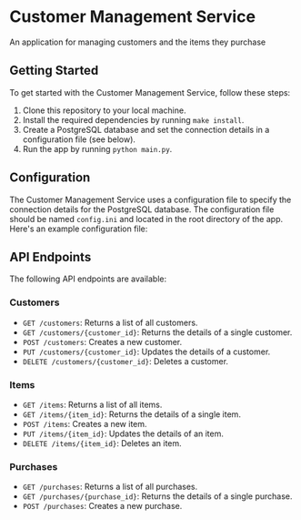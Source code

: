 # Customer Management Service

An application for managing customers and the items they purchase

## Getting Started

To get started with the Customer Management Service, follow these steps:

1. Clone this repository to your local machine.
2. Install the required dependencies by running `make install`.
3. Create a PostgreSQL database and set the connection details in a configuration file (see below).
4. Run the app by running `python main.py`.

## Configuration

The Customer Management Service uses a configuration file to specify the connection details for the PostgreSQL database. The configuration file should be named `config.ini` and located in the root directory of the app. Here's an example configuration file:

## API Endpoints

The following API endpoints are available:

### Customers

- `GET /customers`: Returns a list of all customers.
- `GET /customers/{customer_id}`: Returns the details of a single customer.
- `POST /customers`: Creates a new customer.
- `PUT /customers/{customer_id}`: Updates the details of a customer.
- `DELETE /customers/{customer_id}`: Deletes a customer.

### Items

- `GET /items`: Returns a list of all items.
- `GET /items/{item_id}`: Returns the details of a single item.
- `POST /items`: Creates a new item.
- `PUT /items/{item_id}`: Updates the details of an item.
- `DELETE /items/{item_id}`: Deletes an item.

### Purchases

- `GET /purchases`: Returns a list of all purchases.
- `GET /purchases/{purchase_id}`: Returns the details of a single purchase.
- `POST /purchases`: Creates a new purchase.